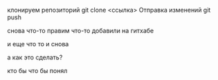 клонируем репозиторий
git clone <ссылка>
Отправка изменений git push

снова что-то правим
что-то добавили на гитхабе

и еще что то
и снова

а как это сделать?

кто бы что бы понял